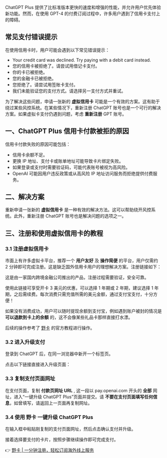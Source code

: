 ChatGPT Plus 提供了比标准版本更快的速度和增强的性能，并允许用户优先体验新功能。然而，在使用 GPT-4 的付费订阅过程中，许多用户遇到了信用卡支付上的障碍。

## 常见支付错误提示

在使用信用卡时，用户可能会遇到以下常见错误提示：

- Your credit card was declined. Try paying with a debit card instead.
- 您的信用卡被拒绝了。请尝试用借记卡支付。
- 你的卡已被拒绝。
- 您的金融卡已被拒绝。
- 您拒绝了。请尝试用签账卡支付。
- 我们未能验证您的支付方式。请选择另一支付方式并重试。

为了解决这些问题，申请一张新的 **虚拟信用卡** 可能是一个有效的方案。这有助于绕过某些风控系统。在某些情况下，重新注册 ChatGPT 账号也是一个可行的解决方案。如果虚拟卡支付仍遇到问题，考虑 **重新注册** GPT 账号。

## 一、ChatGPT Plus 信用卡付款被拒的原因

信用卡付款失败的原因可能包括：

- 信用卡余额不足。
- 更换 IP 地址、支付卡或账单地址可能导致卡片绑定失败。
- 如果登录或支付时需要验证码，可能代表账号被视为高风险。
- OpenAI 可能因用户违反政策或从高风险 IP 地址访问服务而拒绝提供付费服务。

## 二、解决方案

重新申请一张新的 **虚拟信用卡** 是一种有效的解决方法。这可以帮助绕开风控系统。此外，重新注册 ChatGPT 账号也是解决问题的选项之一。

## 三、注册和使用虚拟信用卡的教程

### 3.1 注册虚拟信用卡

市面上有许多虚拟卡平台，推荐一个 **用户友好** 及 **操作简便** 的平台，用户仅需约 2 分钟即可完成注册。这是缺乏国外信用卡用户的理想解决方案。注册链接如下：

这是由一家国内跨境金融公司推出的产品，注册过程需要验证，安全可靠。

使用此链接可享受开卡 3 美元的优惠，可以选择 1 年期或 2 年期，建议选择 1 年期，之后需续费。每次消费只需充值所需的美元金额，通过支付宝支付，十分方便！

如果没有消费成功，用户可以随时提现余额到支付宝，例如遇到账户被封的情况是 **可以退款到卡上的余额** 的，这不会像某些礼品卡那样直接打水漂。

后续的操作参考了 [野卡](https://bit.ly/bewildcard) 的官方教程进行操作。

### 3.2 进入升级支付

登录到 ChatGPT 后，在同一浏览器中新开一个标签页。

点击以下链接直接进入升级页面：

### 3.3 复制支付页面网址

在支付页面，复制 **付款页网址 URL** , 这一段以 pay.openai.com 开头的 **全部** 网址，进入“一键升级 ChatGPT Plus”页面并提交。请 **不要在支付页面填写任何信息**，如曾填写，请返回上一页面再复制网址。

### 3.4 使用 野卡 一键升级 ChatGPT Plus

在输入框中粘贴刚复制的支付页面网址，然后点击确认支付并升级。

接着选择要支付的卡片，按照步骤继续操作即可完成支付。

👉 [野卡 | 一分钟注册，轻松订阅海外线上服务](https://bit.ly/bewildcard)
